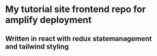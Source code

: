 # My tutorial site frontend repo for amplify deployment
## Written in react with redux statemanagement and tailwind styling
